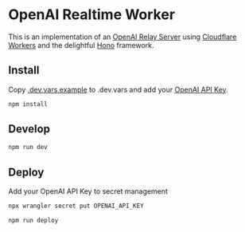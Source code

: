 # OpenAI Realtime Worker

This is an implementation of an [OpenAI Relay Server](https://github.com) using [Cloudflare Workers](https://developers.cloudflare.com/workers) and the delightful [Hono](https://honojs.dev) framework.

## Install

Copy [.dev.vars.example](./.dev.vars.example) to .dev.vars and add your [OpenAI API Key](https://platform.openai.com).

```bash
npm install
```

## Develop

```bash
npm run dev
```

## Deploy

Add your OpenAI API Key to secret management

```bash
npx wrangler secret put OPENAI_API_KEY
```

```bash
npm run deploy
```
